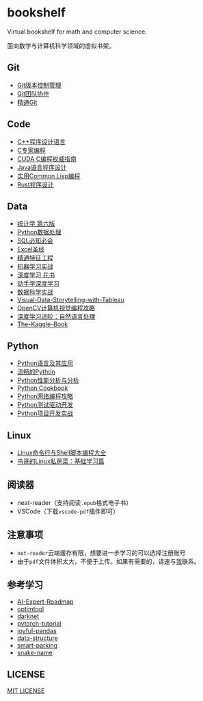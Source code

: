 # bookshelf

Virtual bookshelf for math and computer science.

面向数学与计算机科学领域的虚拟书架。

## Git
* [Git版本控制管理](https://www.neat-reader.cn/webapp#/pdfreader?bookguid=471ac0e9-5a66-41d4-9f3a-f4d5f146fb50)
* [Git团队协作](https://www.neat-reader.cn/webapp#/pdfreader?bookguid=7bcf6397-4dc6-4a9f-bbce-5676d62961da)
* [精通Git](https://www.neat-reader.cn/webapp#/pdfreader?bookguid=a01d36d3-c69d-43be-9b4e-9b9fa1ec698c)

## Code
* [C++程序设计语言](https://www.neat-reader.cn/webapp#/epubreader?bookguid=f22d7b23-b9dc-44c3-9748-3faabe4470ff)
* [C专家编程](https://www.neat-reader.cn/webapp#/pdfreader?bookguid=a763d522-cf39-470e-9317-3c538bef9e6c)
* [CUDA C编程权威指南](https://www.neat-reader.cn/webapp#/pdfreader?bookguid=cb9f2de2-2fc8-415a-b2a7-0662897cbf0e)
* [Java语言程序设计](https://www.neat-reader.cn/webapp#/pdfreader?bookguid=38eb854a-51fe-49fc-9e88-8d5fe4f3cac4)
* [实用Common Lisp编程](https://www.neat-reader.cn/webapp#/pdfreader?bookguid=06ebf238-2b1e-4b10-831d-c87709403245)
* [Rust程序设计](https://www.neat-reader.cn/webapp#/pdfreader?bookguid=b20e91a1-1d57-4e22-999b-292adda3433a)

## Data
* [统计学 第六版](https://www.neat-reader.cn/webapp#/pdfreader?bookguid=d61fbed2-1c77-4827-8864-20d29de7ef0a)
* [Python数据处理](https://www.neat-reader.cn/webapp#/epubreader?bookguid=b20c090c-0e76-4d13-aa1c-48fb0a337cd1)
* [SQL必知必会](https://www.neat-reader.cn/webapp#/pdfreader?bookguid=02983063-33a4-4a11-ab05-ee6072bb66ff)
* [Excel圣经](https://www.neat-reader.cn/webapp#/pdfreader?bookguid=ae025dbe-fa35-4d6e-b2f7-df873deebb8d)
* [精通特征工程](https://www.neat-reader.cn/webapp#/pdfreader?bookguid=79f05d80-df56-4047-81c0-7ebc0b75ad5b)
* [机器学习实战](https://www.neat-reader.cn/webapp#/pdfreader?bookguid=07cea9c5-5b01-4dae-93c7-317929d1a0ee)
* [深度学习 花书](https://www.neat-reader.cn/webapp#/pdfreader?bookguid=84be8610-56f3-41f9-a79e-91c5ea18f8c8)
* [动手学深度学习](https://www.neat-reader.cn/webapp#/pdfreader?bookguid=acd57625-4027-4e80-9699-e3caf0d3156c)
* [数据科学实战](https://www.neat-reader.cn/webapp#/pdfreader?bookguid=96322f9f-785b-4847-b4b2-c75e8e6c6cb3)
* [Visual-Data-Storytelling-with-Tableau](https://www.neat-reader.cn/webapp#/pdfreader?bookguid=d28f29fe-cf98-4bba-b280-67513f5af6d5)
* [OpenCV计算机视觉编程攻略](https://www.neat-reader.cn/webapp#/pdfreader?bookguid=0374d309-0f43-499f-a52e-67f82d71e198)
* [深度学习进阶：自然语言处理](https://www.neat-reader.cn/webapp#/pdfreader?bookguid=117172a7-235d-47d2-8698-8dbefef31367)
* [The-Kaggle-Book](https://www.neat-reader.cn/webapp#/pdfreader?bookguid=98f3f298-87f2-414c-95aa-8637e66b440c)
  
## Python
* [Python语言及其应用](https://www.neat-reader.cn/webapp#/pdfreader?bookguid=a13222d1-eca5-420f-a716-8dc0d3fcb4ee)
* [流畅的Python](https://www.neat-reader.cn/webapp#/pdfreader?bookguid=6428bc14-76b5-4eae-a469-0560c67a640e)
* [Python性能分析与分析](https://www.neat-reader.cn/webapp#/epubreader?bookguid=30aa0251-19f0-417e-8d41-dcb429f4321f)
* [Python Cookbook](https://www.neat-reader.cn/webapp#/pdfreader?bookguid=2c9ec0f7-3cf6-43a6-b911-9c192c2f24ee)
* [Python网络编程攻略](https://www.neat-reader.cn/webapp#/pdfreader?bookguid=8f016c98-925d-47c4-adbe-4dea6fe24062)
* [Python测试驱动开发](https://www.neat-reader.cn/webapp#/pdfreader?bookguid=346a2fa5-7593-4d51-b635-dbdf57368b76)
* [Python项目开发实战](https://www.neat-reader.cn/webapp#/epubreader?bookguid=a92c2cd7-b8d7-4242-b396-87eeb18e3ee5)

## Linux
* [Linux命令行与Shell脚本编程大全](https://www.neat-reader.cn/webapp#/pdfreader?bookguid=86cf7622-7278-4181-ba86-e66b13fc606b)
* [鸟哥的Linux私房菜：基础学习篇](https://www.neat-reader.cn/webapp#/pdfreader?bookguid=7689bfb9-c297-4592-98e5-5ccda6c344ef)

## 阅读器
* neat-reader（支持阅读`.epub`格式电子书）
* VSCode（下载`vscode-pdf`插件即可）

## 注意事项
* `net-reader`云端缓存有限，想要进一步学习的可以选择注册账号
* 由于`pdf`文件体积太大，不便于上传。如果有需要的，请速与[我](https://github.com/linjing-lab)联系。

## 参考学习
* [AI-Expert-Roadmap](https://github.com/AMAI-GmbH/AI-Expert-Roadmap)
* [optimtool](https://github.com/linjing-lab/optimtool)
* [darknet](https://github.com/pjreddie/darknet)
* [pytorch-tutorial](https://github.com/linjing-lab/pytorch-tutorial)
* [joyful-pandas](https://github.com/datawhalechina/joyful-pandas)
* [data-structure](https://github.com/linjing-lab/data-structure)
* [smart-parking](https://github.com/linjing-lab/smart-parking)
* [snake-name](https://github.com/linjing-lab/snake-name)

## LICENSE
[MIT LICENSE](./LICENSE)